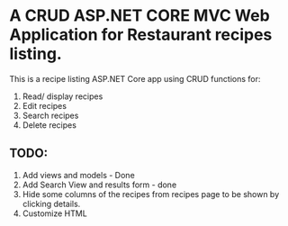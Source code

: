 # A CRUD ASP.NET CORE MVC Web Application for Restaurant recipes listing.

This is a recipe listing ASP.NET Core app using CRUD functions for:
1. Read/ display recipes
2. Edit recipes
3. Search recipes
4. Delete recipes

## TODO:
1. Add views and models - Done
2. Add Search View and results form - done
3. Hide some columns of the recipes from recipes page to be shown by clicking details.
3. Customize HTML
